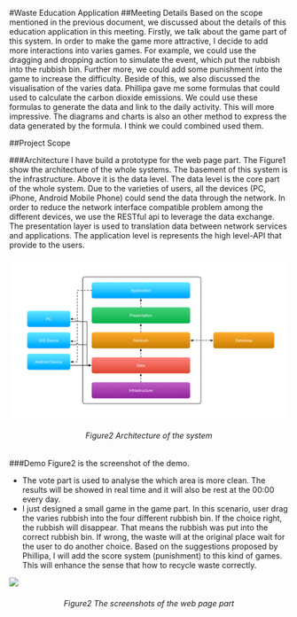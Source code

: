 #Waste Education Application
##Meeting Details
Based on the scope mentioned in the previous document, we discussed about the details of this education application in this meeting. Firstly, we talk about the game part of this system. In order to make the game more attractive, I decide to add more interactions into varies games. For example, we could use the dragging and dropping action to simulate the event, which put the rubbish into the rubbish bin. Further more, we could add some punishment into the game to increase the difficulty. Beside of this, we also discussed the visualisation of the varies data. Phillipa gave me some formulas that could used to calculate the carbon dioxide emissions. We could use these formulas to generate the data and link to the daily activity. This will more impressive. The diagrams and charts is also an other method to express the data generated by the formula. I think we could combined used them.

##Project Scope

###Architecture
I have build a prototype for the web page part. The Figure1 show the architecture of the whole systems. The basement of this system is the infrastructure. Above it is the data level. The data level is the core part of the whole system. Due to the varieties of users, all the devices (PC, iPhone, Android Mobile Phone) could send the data through the network. In order to reduce the network interface compatible problem among the different devices, we use the RESTful api to leverage the data exchange. The presentation layer is used to translation data between network services and applications. The application level is represents the high level-API that provide to the users.

<img src="https://raw.githubusercontent.com/templezy/WasteEducationSystem/master/Arch.png" style="width: 800px;"></img>
<center><h6>Figure2 Architecture of the system</h6></center>

###Demo
Figure2 is the screenshot of the demo. 

* The vote part is used to analyse the which area is more clean. The results will be showed in real time and it will also be rest at the 00:00 every day.
* I just designed a small game in the game part. In this scenario, user drag the varies rubbish into the four different rubbish bin. If the choice right, the rubbish will disappear. That means the rubbish was put into the correct rubbish bin. If wrong, the waste will at the original place wait for the user to do another choice. Based on the suggestions proposed by Phillipa, I will add the score system (punishment) to this kind of games. This will enhance the sense that how to recycle waste correctly.

<img src="https://raw.githubusercontent.com/templezy/WasteEducationSystem/master/Waste_Education_System.png" style="width: 800px;"></img>
<center><h6>Figure2 The screenshots of the web page part</h6></center>